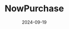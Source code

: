 ---  
layout: startup_page  
title: "NowPurchase"  
id: "nowpurchase.com"  
permalink: "/nowpurchasenowpurchase.com09192024/"  
website: "https://nowpurchase.com/"  
funding_round: ""  
funding_amount: "$6M"  
investors: "Info Edge ventures, Orios Venture Partners, 100 Unicorns, VC Grid, Dholakia Ventures, Real Ispat Group, Subhrakant Panda, Ankur Warikoo, Kedar Lele, Capsave Finance, UC Inclusive"  
about: "NowPurchase is a SaaS-powered marketplace connecting metal manufacturers with suppliers of raw materials like metal scrap, alloys, and additives. They offer procurement solutions, including a WhatsApp bot for real-time updates, on-ground support, and a proprietary SaaS platform, MetalCloud, to streamline manufacturing processes. The company aims to disrupt the fragmented metal sector in India."  
markets: "SaaS, Metal Manufacturing, Supply Chain, Foundries, Manufacturing, Procurement"  
hq: "Kolkata, West Bengal, India"  
founded_year: "2016"  
linkedin: "https://www.linkedin.com/company/nowpurchase"  
twitter: "https://twitter.com/NowPurchase"  
instagram: ""  
facebook: "https://www.facebook.com/NowPurchase/"  
crunchbase: "https://www.crunchbase.com/organization/nowpurchase"  
pitchbook: "https://pitchbook.com/profiles/company/482433-58"  

date_display: "19-Sep-2024"  
date: "2024-09-19"

# SEO Optimization  
meta_title: "NowPurchase -  Funding ($6M)"  
meta_description: "NowPurchase, NowPurchase is a SaaS-powered marketplace connecting metal manufacturers with suppliers of raw materials like metal scrap, alloys, and additives. They..."  
meta_keywords: "NowPurchase, SaaS, Metal Manufacturing, Supply Chain, Foundries, Manufacturing, Procurement,  funding"  
canonical_url: "https://startup.projectstartups.com/nowpurchasenowpurchase.com09192024/"  
---